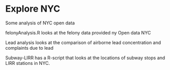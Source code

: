 # Explore NYC
Some analysis of NYC open data

felonyAnalysis.R looks at the felony data provided ny Open data NYC
 
Lead analysis looks at the comparison of airborne lead concentration and complaints due to lead
 
Subway-LIRR has a R-script that looks at the locations of subway stops and LIRR stations in NYC.
 

